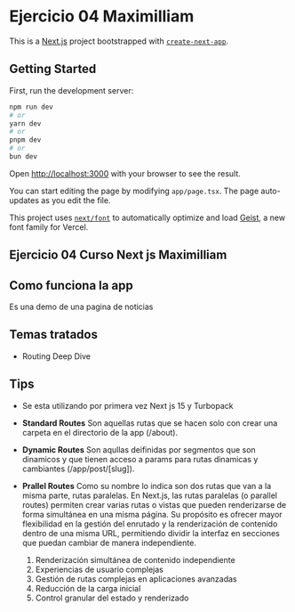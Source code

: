 # Ejercicio 04 Maximilliam

This is a [Next.js](https://nextjs.org) project bootstrapped with [`create-next-app`](https://nextjs.org/docs/app/api-reference/cli/create-next-app).

## Getting Started

First, run the development server:

```bash
npm run dev
# or
yarn dev
# or
pnpm dev
# or
bun dev
```

Open [http://localhost:3000](http://localhost:3000) with your browser to see the result.

You can start editing the page by modifying `app/page.tsx`. The page auto-updates as you edit the file.

This project uses [`next/font`](https://nextjs.org/docs/app/building-your-application/optimizing/fonts) to automatically optimize and load [Geist](https://vercel.com/font), a new font family for Vercel.

## Ejercicio 04 Curso Next js Maximilliam

## Como funciona la app

Es una demo de una pagina de noticias

## Temas tratados

- Routing Deep Dive

## Tips

- Se esta utilizando por primera vez Next js 15 y Turbopack

- **Standard Routes** Son aquellas rutas que se hacen solo con crear una carpeta en el directorio de la app (/about).
- **Dynamic Routes** Son aqullas deifinidas por segmentos que son dinamicos y que tienen acceso a params para rutas dinamicas y cambiantes (/app/post/[slug]).
- **Prallel Routes** Como su nombre lo indica son dos rutas que van a la misma parte, rutas paralelas. En Next.js, las rutas paralelas (o parallel routes) permiten crear varias rutas o vistas que pueden renderizarse de forma simultánea en una misma página. Su propósito es ofrecer mayor flexibilidad en la gestión del enrutado y la renderización de contenido dentro de una misma URL, permitiendo dividir la interfaz en secciones que puedan cambiar de manera independiente.

  1. Renderización simultánea de contenido independiente
  2. Experiencias de usuario complejas
  3. Gestión de rutas complejas en aplicaciones avanzadas
  4. Reducción de la carga inicial
  5. Control granular del estado y renderizado
